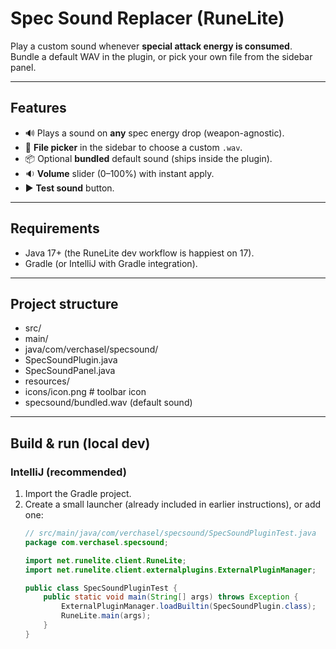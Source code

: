 # Spec Sound Replacer (RuneLite)

Play a custom sound whenever **special attack energy is consumed**.  
Bundle a default WAV in the plugin, or pick your own file from the sidebar panel.

---

## Features
- 🔊 Plays a sound on **any** spec energy drop (weapon-agnostic).
- 📁 **File picker** in the sidebar to choose a custom `.wav`.
- 📦 Optional **bundled** default sound (ships inside the plugin).
- 🔉 **Volume** slider (0–100%) with instant apply.
- ▶️ **Test sound** button.

---

## Requirements
- Java 17+ (the RuneLite dev workflow is happiest on 17).
- Gradle (or IntelliJ with Gradle integration).

---

## Project structure
- src/
- main/
- java/com/verchasel/specsound/
- SpecSoundPlugin.java
- SpecSoundPanel.java
- resources/
- icons/icon.png # toolbar icon
- specsound/bundled.wav (default sound)

---

## Build & run (local dev)

### IntelliJ (recommended)
1. Import the Gradle project.
2. Create a small launcher (already included in earlier instructions), or add one:
   ```java
   // src/main/java/com/verchasel/specsound/SpecSoundPluginTest.java
   package com.verchasel.specsound;

   import net.runelite.client.RuneLite;
   import net.runelite.client.externalplugins.ExternalPluginManager;

   public class SpecSoundPluginTest {
       public static void main(String[] args) throws Exception {
           ExternalPluginManager.loadBuiltin(SpecSoundPlugin.class);
           RuneLite.main(args);
       }
   }
